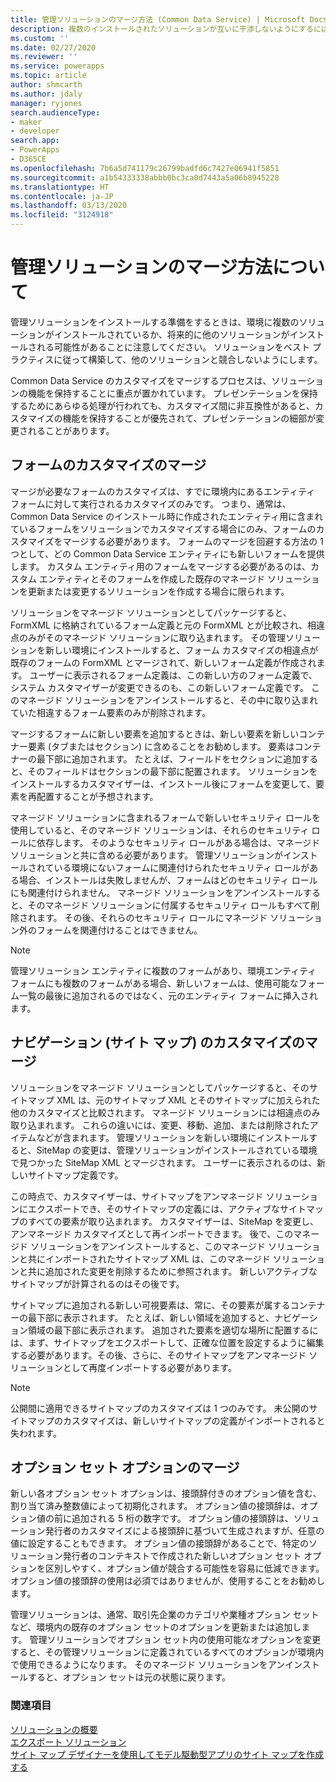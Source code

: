 ```yaml
---
title: 管理ソリューションのマージ方法 (Common Data Service) | Microsoft Docs
description: 複数のインストールされたソリューションが互いに干渉しないようにするには、ソリューションの構築中にベストプラクティスに従います。
ms.custom: ''
ms.date: 02/27/2020
ms.reviewer: ''
ms.service: powerapps
ms.topic: article
author: shmcarth
ms.author: jdaly
manager: ryjones
search.audienceType:
- maker
- developer
search.app:
- PowerApps
- D365CE
ms.openlocfilehash: 7b6a5d741179c26799badfd6c7427e06941f5851
ms.sourcegitcommit: a1b54333338abbb0bc3ca0d7443a5a06b8945228
ms.translationtype: HT
ms.contentlocale: ja-JP
ms.lasthandoff: 03/13/2020
ms.locfileid: "3124918"
---
```

# <a name="understand-how-managed-solutions-are-merged"></a>管理ソリューションのマージ方法について

管理ソリューションをインストールする準備をするときは、環境に複数のソリューションがインストールされているか、将来的に他のソリューションがインストールされる可能性があることに注意してください。 ソリューションをベスト プラクティスに従って構築して、他のソリューションと競合しないようにします。  
  
Common Data Service のカスタマイズをマージするプロセスは、ソリューションの機能を保持することに重点が置かれています。 プレゼンテーションを保持するためにあらゆる処理が行われても、カスタマイズ間に非互換性があると、カスタマイズの機能を保持することが優先されて、プレゼンテーションの細部が変更されることがあります。  
  
<a name="BKMK_MergingFormCustomizations"></a>   

## <a name="merge-form-customizations"></a>フォームのカスタマイズのマージ  
 マージが必要なフォームのカスタマイズは、すでに環境内にあるエンティティ フォームに対して実行されるカスタマイズのみです。 つまり、通常は、Common Data Service のインストール時に作成されたエンティティ用に含まれているフォームをソリューションでカスタマイズする場合にのみ、フォームのカスタマイズをマージする必要があります。 フォームのマージを回避する方法の 1 つとして、どの Common Data Service エンティティにも新しいフォームを提供します。 カスタム エンティティ用のフォームをマージする必要があるのは、カスタム エンティティとそのフォームを作成した既存のマネージド ソリューションを更新または変更するソリューションを作成する場合に限られます。  
  
 ソリューションをマネージド ソリューションとしてパッケージすると、FormXML に格納されているフォーム定義と元の FormXML とが比較され、相違点のみがそのマネージド ソリューションに取り込まれます。 その管理ソリューションを新しい環境にインストールすると、フォーム カスタマイズの相違点が既存のフォームの FormXML とマージされて、新しいフォーム定義が作成されます。 ユーザーに表示されるフォーム定義は、この新しい方のフォーム定義で、システム カスタマイザーが変更できるのも、この新しいフォーム定義です。 このマネージド ソリューションをアンインストールすると、その中に取り込まれていた相違するフォーム要素のみが削除されます。  
  
 マージするフォームに新しい要素を追加するときは、新しい要素を新しいコンテナー要素 (タブまたはセクション) に含めることをお勧めします。 要素はコンテナーの最下部に追加されます。 たとえば、フィールドをセクションに追加すると、そのフィールドはセクションの最下部に配置されます。 ソリューションをインストールするカスタマイザーは、インストール後にフォームを変更して、要素を再配置することが予想されます。  
  
 マネージド ソリューションに含まれるフォームで新しいセキュリティ ロールを使用していると、そのマネージド ソリューションは、それらのセキュリティ ロールに依存します。 そのようなセキュリティ ロールがある場合は、マネージド ソリューションと共に含める必要があります。 管理ソリューションがインストールされている環境にないフォームに関連付けられたセキュリティ ロールがある場合、インストールは失敗しませんが、フォームはどのセキュリティ ロールにも関連付けられません。 マネージド ソリューションをアンインストールすると、そのマネージド ソリューションに付属するセキュリティ ロールもすべて削除されます。 その後、それらのセキュリティ ロールにマネージド ソリューション外のフォームを関連付けることはできません。  
  
> [!NOTE]
>  管理ソリューション エンティティに複数のフォームがあり、環境エンティティ フォームにも複数のフォームがある場合、新しいフォームは、使用可能なフォーム一覧の最後に追加されるのではなく、元のエンティティ フォームに挿入されます。  
  
<a name="BKMK_MergingNavigationCustomizations"></a>   
## <a name="merge-navigation-sitemap-customizations"></a>ナビゲーション (サイト マップ) のカスタマイズのマージ  
 ソリューションをマネージド ソリューションとしてパッケージすると、そのサイトマップ XML は、元のサイトマップ XML とそのサイトマップに加えられた他のカスタマイズと比較されます。 マネージド ソリューションには相違点のみ取り込まれます。 これらの違いには、変更、移動、追加、または削除されたアイテムなどが含まれます。 管理ソリューションを新しい環境にインストールすると、SiteMap の変更は、管理ソリューションがインストールされている環境で見つかった SiteMap XML とマージされます。 ユーザーに表示されるのは、新しいサイトマップ定義です。  
  
 この時点で、カスタマイザーは、サイトマップをアンマネージド ソリューションにエクスポートでき、そのサイトマップの定義には、アクティブなサイトマップのすべての要素が取り込まれます。 カスタマイザーは、SiteMap を変更し、アンマネージド カスタマイズとして再インポートできます。  後で、このマネージド ソリューションをアンインストールすると、このマネージド ソリューションと共にインポートされたサイトマップ XML は、このマネージド ソリューションと共に追加された変更を削除するために参照されます。 新しいアクティブなサイトマップが計算されるのはその後です。  
  
 サイトマップに追加される新しい可視要素は、常に、その要素が属するコンテナーの最下部に表示されます。 たとえば、新しい領域を追加すると、ナビゲーション領域の最下部に表示されます。 追加された要素を適切な場所に配置するには、まず、サイトマップをエクスポートして、正確な位置を設定するように編集する必要があります。その後、さらに、そのサイトマップをアンマネージド ソリューションとして再度インポートする必要があります。  
  
> [!NOTE]
>  公開間に適用できるサイトマップのカスタマイズは 1 つのみです。 未公開のサイトマップのカスタマイズは、新しいサイトマップの定義がインポートされると失われます。  
  
<a name="BKMK_MergingOptionSetOptions"></a>   
## <a name="merge-option-set-options"></a>オプション セット オプションのマージ  
 新しい各オプション セット オプションは、接頭辞付きのオプション値を含む、割り当て済み整数値によって初期化されます。 オプション値の接頭辞は、オプション値の前に追加される 5 桁の数字です。 オプション値の接頭辞は、ソリューション発行者のカスタマイズによる接頭辞に基づいて生成されますが、任意の値に設定することもできます。 オプション値の接頭辞があることで、特定のソリューション発行者のコンテキストで作成された新しいオプション セット オプションを区別しやすく、オプション値が競合する可能性を容易に低減できます。 オプション値の接頭辞の使用は必須ではありませんが、使用することをお勧めします。  
  
 管理ソリューションは、通常、取引先企業のカテゴリや業種オプション セットなど、環境内の既存のオプション セットのオプションを更新または追加します。 管理ソリューションでオプション セット内の使用可能なオプションを変更すると、その管理ソリューションに定義されているすべてのオプションが環境内で使用できるようになります。 そのマネージド ソリューションをアンインストールすると、オプション セットは元の状態に戻ります。  
  
### <a name="see-also"></a>関連項目  

[ソリューションの概要](solutions-overview.md)  <br />
[エクスポート ソリューション](export-solutions.md) <br />
[サイト マップ デザイナーを使用してモデル駆動型アプリのサイト マップを作成する](../model-driven-apps/create-site-map-app.md)